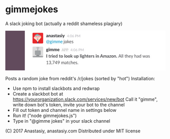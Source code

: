 # gimmejokes
A slack joking bot (actually a reddit shameless plagiary)

![](https://github.com/anastasiuspernat/gimmejokes/blob/master/gimmejokes_example.jpg?raw=true)

Posts a random joke from reddit's /r/jokes (sorted by "hot")
Installation:
* Use npm to install slackbots and redwrap
* Create a slackbot bot at https://yourorganization.slack.com/services/new/bot
Call it "gimme", write down bot's token, invite your bot to the channel
* Fill out token and channel name in settings below
* Run it! ("node gimmejokes.js")
* Type in "@gimme jokes" in your slack channel

(C) 2017 Anastasiy, anastasiy.com
Distributed under MIT license
